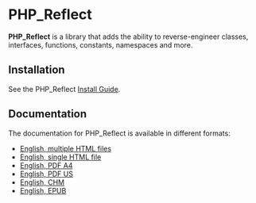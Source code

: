 PHP_Reflect
===========

**PHP_Reflect** is a library that
adds the ability to reverse-engineer classes, interfaces, functions, constants, namespaces and more.

Installation
------------

See the PHP_Reflect [Install Guide](http://php5.laurent-laville.org/reflect/manual/current/en/INSTALL.html).

Documentation
-------------

The documentation for PHP_Reflect is available in different formats:

* [English, multiple HTML files](http://php5.laurent-laville.org/reflect/manual/current/en/phpreflect-book.chunked/index.html)
* [English, single HTML file](http://php5.laurent-laville.org/reflect/manual/current/en/phpreflect-book.html)
* [English, PDF A4](http://php5.laurent-laville.org/reflect/manual/current/en/phpreflect-book-a4.pdf)
* [English, PDF US](http://php5.laurent-laville.org/reflect/manual/current/en/phpreflect-book-us.pdf)
* [English, CHM](http://php5.laurent-laville.org/reflect/manual/current/en/phpreflect-book.chm.zip)
* [English, EPUB](http://php5.laurent-laville.org/reflect/manual/current/en/phpreflect-book.epub)
